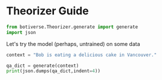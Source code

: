 # Theorizer Guide


```python
from botiverse.Theorizer.generate import generate
import json
```

Let's try the model (perhaps, untrained) on some data


```python
context = "Bob is eating a delicious cake in Vancouver." 

qa_dict = generate(context)
print(json.dumps(qa_dict,indent=4))
```

